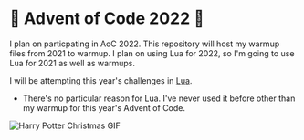 # 🎄 Advent of Code 2022 🎄
I plan on particpating in AoC 2022. This repository will host my warmup files from 2021 to warmup. I plan on using Lua for 2022, so I'm going to use Lua for 2021 as well as warmups.

I will be attempting this year's challenges in [Lua](https://www.lua.org/).
- There's no particular reason for Lua. I've never used it before other than my warmup for this year's Advent of Code.

![Harry Potter Christmas GIF](https://media3.giphy.com/media/5SRPnFvRG918k/giphy.gif?cid=790b7611e130c582d6bb6fc88f98a9cfbf52242e6080cc5b&rid=giphy.gif)
